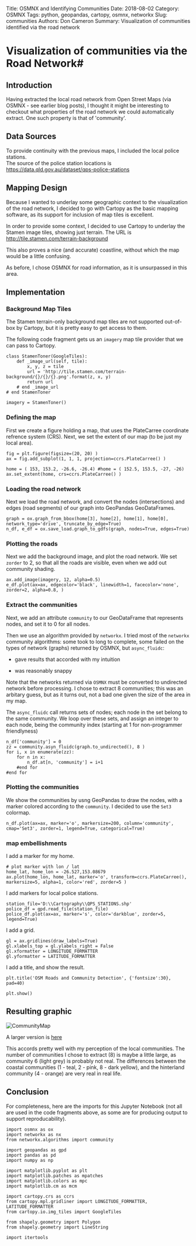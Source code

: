 Title: OSMNX and Identifying Communities
Date: 2018-08-02
Category: OSMNX
Tags: python, geopandas, cartopy, osmnx, networkx
Slug: communities
Authors: Don Cameron
Summary: Visualization of communities identified via the road network

# Visualization of communities via the Road Network#

## Introduction ##
Having extracted the local road network from  Open Street Maps (via OSMNX - see earlier blog posts), I thought it might be interesting to checkout what properties 
of the road network we could automatically extract.  One such property is that of 'community'.

## Data Sources ##

To provide continuity with the previous maps, I included the local police stations.  
The source of the police station locations is https://data.qld.gov.au/dataset/qps-police-stations

## Mapping Design ##
Because I wanted to underlay some geographic context to the visualization of the road network, I decided to go with Cartopy as the basic mapping software, as its support for inclusion of map tiles is excellent.

In order to provide some context, I decided to use Cartopy to underlay the Stamen image tiles, showing just terrain.  The URL is http://tile.stamen.com/terrain-background

This also proves a nice (and accurate) coastline, without which the map would be a little confusing.

As before, I chose OSMNX for road information, as it is unsurpassed in this area.

## Implementation ##
### Background Map Tiles ###

The Stamen terrain-only background map tiles are not supported out-of-box by Cartopy, but it is pretty easy to get access to them.

The following code fragment gets us an `imagery` map tile provider that we can pass to Cartopy.

    class StamenToner(GoogleTiles):
        def _image_url(self, tile):
            x, y, z = tile
            url = 'http://tile.stamen.com/terrain-background/{}/{}/{}.png'.format(z, x, y)
            return url    
        # end _image_url
    # end StamenToner

    imagery = StamenToner()

### Defining the map   ###

First we create a figure holding a map, that uses the PlateCarree coordinate refrence system (CRS).  Next, we set the extent of our map (to be just my local area).

    fig = plt.figure(figsize=(20, 20) )
    ax = fig.add_subplot(1, 1, 1, projection=ccrs.PlateCarree() ) 
                
    home = ( 153, 153.2, -26.6, -26.4) #home = ( 152.5, 153.5, -27, -26)
    ax.set_extent(home, crs=ccrs.PlateCarree() )

### Loading the road network ###
Next we load the road network, and convert the nodes (intersections) and edges (road segments) of our graph into GeoPandas GeoDataFrames.

    graph = ox.graph_from_bbox(home[3], home[2], home[1], home[0], network_type='drive', truncate_by_edge=True) 
    n_df, e_df = ox.save_load.graph_to_gdfs(graph, nodes=True, edges=True)


### Plotting the roads
Next we add the background image, and plot the road network.  We set `zorder` to 2, so that all the roads are visible, even when we add out community shading.

    ax.add_image(imagery, 12, alpha=0.5)
    e_df.plot(ax=ax, edgecolor='black', linewidth=1, facecolor='none', zorder=2, alpha=0.8, )

### Extract the communities ###
Next, we add an attribute `community` to our GeoDataFrame that represents nodes, and set it to 0 for all nodes.

Then we use an algorithm provided by `networkx`.  I tried most of the `networkx` community algorithms: some took to long to complete,  some failed on the types of network (graphs) returned by OSMNX, but `async_fluidc`:

* gave results that accorded with my intuition

* was reasonably snappy

Note that the networks returned via `OSMNX` must be converted to undirected network before processing.  I chose to extract 8 communities;  this was an arbitary guess, but as it turns out, not a bad one given the size of the area in my map.

The `async_fluidc` call returns sets of nodes; each node in the set belong to the same community.  We loop over these sets, and assign an integer to each node, being the community index (starting at 1 for non-programmer friendlyness)

    n_df['community'] = 0
    zz = community.asyn_fluidc(graph.to_undirected(), 8 )
    for i, x in enumerate(zz):
        for n in x:
            n_df.at[n, 'community'] = i+1
        #end for
    #end for

### Plotting the communities ###

We show the communities by usng GeoPandas to draw the nodes, with a marker colored according to the `community`.  I decided to use the `Set3` colormap.

    n_df.plot(ax=ax, marker='o', markersize=200, column='community', cmap='Set3', zorder=1, legend=True, categorical=True)

### map embellishments ###

I add a marker for my home.

    # plot marker with lon / lat
    home_lat, home_lon = -26.527,153.08679
    ax.plot(home_lon, home_lat, marker='o', transform=ccrs.PlateCarree(), markersize=5, alpha=1, color='red', zorder=5 )

I add markers for local police stations.

    station_file='D:\\Cartography\\QPS_STATIONS.shp'
    police_df = gpd.read_file(station_file)
    police_df.plot(ax=ax, marker='s', color='darkblue', zorder=5, legend=True)


I add a grid.

    gl = ax.gridlines(draw_labels=True)
    gl.xlabels_top = gl.ylabels_right = False
    gl.xformatter = LONGITUDE_FORMATTER
    gl.yformatter = LATITUDE_FORMATTER

I add a title, and show the result.

    plt.title('OSM Roads and Community Detection', {'fontsize':30}, pad=40)

    plt.show()

## Resulting graphic ##

![CommunityMap]({filename}images/community.png)

A larger version is [here](images/community.png)

This accords pretty well with my perception of the local communities.  The number of communities I chose to extract (8) is maybe a little large, as community 6 (light grey) is probably not real.  The differences between the coastal communities (1 - teal, 2 - pink, 8 - dark yellow), and the hinterland community (4 - orange) are very real in real life.



## Conclusion ##

For completeness, here are the imports for this Jupyter Notebook 
(not all are used in the code fragments above, as some are for producing output to support reproducability).


    import osmnx as ox
    import networkx as nx
    from networkx.algorithms import community

    import geopandas as gpd
    import pandas as pd
    import numpy as np

    import matplotlib.pyplot as plt
    import matplotlib.patches as mpatches
    import matplotlib.colors as mpc
    import matplotlib.cm as mcm

    import cartopy.crs as ccrs
    from cartopy.mpl.gridliner import LONGITUDE_FORMATTER, LATITUDE_FORMATTER
    from cartopy.io.img_tiles import GoogleTiles

    from shapely.geometry import Polygon
    from shapely.geometry import LineString

    import itertools

